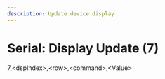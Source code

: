 ```yaml
---
description: Update device display
---
```


# Serial: Display Update (7)

7,\<dspIndex>,\<row>,\<command>,\<Value>
